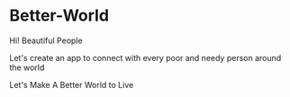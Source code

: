 # Better-World
Hi! Beautiful People 


Let's create an app to connect with every poor and needy person around the world

Let's Make A Better World to Live

